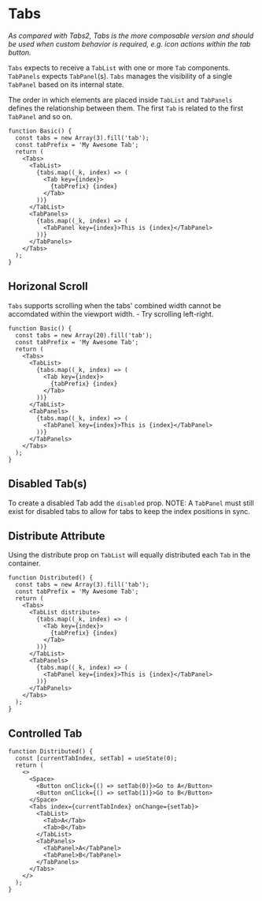 # Tabs

_As compared with Tabs2, Tabs is the more composable version and should be used when custom behavior is required, e.g. icon actions within the tab button._

`Tabs` expects to receive a `TabList` with one or more `Tab` components. `TabPanels` expects `TabPanel`(s). `Tabs` manages the visibility of a single `TabPanel` based on its internal state.

The order in which elements are placed inside `TabList` and `TabPanels` defines the relationship between them. The first `Tab` is related to the first `TabPanel` and so on.

```tsx
function Basic() {
  const tabs = new Array(3).fill('tab');
  const tabPrefix = 'My Awesome Tab';
  return (
    <Tabs>
      <TabList>
        {tabs.map((_k, index) => (
          <Tab key={index}>
            {tabPrefix} {index}
          </Tab>
        ))}
      </TabList>
      <TabPanels>
        {tabs.map((_k, index) => (
          <TabPanel key={index}>This is {index}</TabPanel>
        ))}
      </TabPanels>
    </Tabs>
  );
}
```

## Horizonal Scroll

`Tabs` supports scrolling when the tabs' combined width cannot be accomdated within the viewport width. - Try scrolling left-right.

```tsx
function Basic() {
  const tabs = new Array(20).fill('tab');
  const tabPrefix = 'My Awesome Tab';
  return (
    <Tabs>
      <TabList>
        {tabs.map((_k, index) => (
          <Tab key={index}>
            {tabPrefix} {index}
          </Tab>
        ))}
      </TabList>
      <TabPanels>
        {tabs.map((_k, index) => (
          <TabPanel key={index}>This is {index}</TabPanel>
        ))}
      </TabPanels>
    </Tabs>
  );
}
```

## Disabled Tab(s)

To create a disabled Tab add the `disabled` prop. NOTE: A `TabPanel` must still exist for disabled tabs to allow for tabs to keep the index positions in sync.

## Distribute Attribute

Using the distribute prop on `TabList` will equally distributed each `Tab` in the container.

```tsx
function Distributed() {
  const tabs = new Array(3).fill('tab');
  const tabPrefix = 'My Awesome Tab';
  return (
    <Tabs>
      <TabList distribute>
        {tabs.map((_k, index) => (
          <Tab key={index}>
            {tabPrefix} {index}
          </Tab>
        ))}
      </TabList>
      <TabPanels>
        {tabs.map((_k, index) => (
          <TabPanel key={index}>This is {index}</TabPanel>
        ))}
      </TabPanels>
    </Tabs>
  );
}
```

## Controlled Tab

```tsx
function Distributed() {
  const [currentTabIndex, setTab] = useState(0);
  return (
    <>
      <Space>
        <Button onClick={() => setTab(0)}>Go to A</Button>
        <Button onClick={() => setTab(1)}>Go to B</Button>
      </Space>
      <Tabs index={currentTabIndex} onChange={setTab}>
        <TabList>
          <Tab>A</Tab>
          <Tab>B</Tab>
        </TabList>
        <TabPanels>
          <TabPanel>A</TabPanel>
          <TabPanel>B</TabPanel>
        </TabPanels>
      </Tabs>
    </>
  );
}
```
